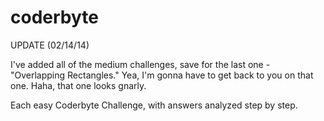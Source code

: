 coderbyte
=========

UPDATE (02/14/14)

I've added all of the medium challenges, save for the last one - "Overlapping Rectangles." Yea, I'm gonna have to get back to you on that one. Haha, that one looks gnarly. 

Each easy Coderbyte Challenge, with answers analyzed step by step. 



